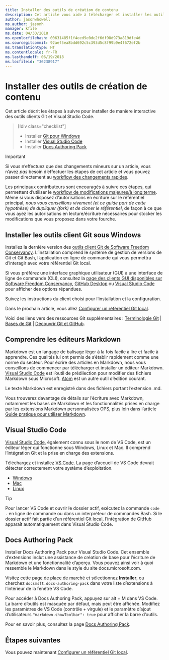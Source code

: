 ```yaml
---
title: Installer des outils de création de contenu
description: Cet article vous aide à télécharger et installer les outils clients dont vous avez besoin pour Git et pour l’édition de fichiers Markdown.
author: jasonwhowell
ms.author: jasonh
manager: kfile
ms.date: 04/30/2018
ms.openlocfilehash: 00631485f1f4eed9e0de2f6df98d973a819dfe4d
ms.sourcegitcommit: 92aef5ea8bdd692c5c393d5c8f99b9e4f672ef2b
ms.translationtype: HT
ms.contentlocale: fr-FR
ms.lasthandoff: 06/19/2018
ms.locfileid: "36238917"
---
```

# <a name="install-content-authoring-tools"></a>Installer des outils de création de contenu

Cet article décrit les étapes à suivre pour installer de manière interactive des outils clients Git et Visual Studio Code.
> [!div class="checklist"]
> * Installer [Git pour Windows](https://git-scm.com/download/win)
> * Installer [Visual Studio Code](https://code.visualstudio.com/)
> * Installer [Docs Authoring Pack](https://marketplace.visualstudio.com/items?itemName=docsmsft.docs-authoring-pack)

>[!IMPORTANT]
> Si vous n’effectuez que des changements mineurs sur un article, vous n’avez *pas* besoin d’effectuer les étapes de cet article et vous pouvez passer directement au [workflow des changements rapides](index.md#quick-edits-to-existing-documents).
>
> Les principaux contributeurs sont encouragés à suivre ces étapes, qui permettent d’utiliser le [workflow de modifications majeures/à long terme](how-to-write-workflows-major.md). Même si vous disposez d’autorisations en écriture sur le référentiel principal, *nous vous conseillons vivement (et ce guide part de cette hypothèse) de dupliquer (fork) et de cloner le référentiel*, de façon à ce que vous ayez les autorisations en lecture/écriture nécessaires pour stocker les modifications que vous proposez dans votre fourche.

## <a name="install-git-client-tools-on-windows"></a>Installer les outils client Git sous Windows

 Installez la dernière version des [outils client Git de Software Freedom Conservancy](https://git-scm.com/download/). L’installation comprend le système de gestion de versions de Git et Git Bash, l’application en ligne de commande qui vous permettra d’interagir avec votre référentiel Git local.

Si vous préférez une interface graphique utilisateur (GUI) à une interface de ligne de commande (CLI), consultez la [page des clients GUI disponibles sur Software Freedom Conservancy](https://git-scm.com/downloads/guis), [GitHub Desktop](https://desktop.github.com/) ou [Visual Studio Code](https://www.visualstudio.com/products/code-vs.aspx) pour afficher des options répandues.

Suivez les instructions du client choisi pour l’installation et la configuration.

Dans le prochain article, vous allez [Configurer un référentiel Git local](get-started-setup-local.md).

   Voici des liens vers des ressources Git supplémentaires : [Terminologie Git](https://help.github.com/articles/github-glossary) | [Bases de Git](https://git-scm.com/book/en/v2/Getting-Started-Git-Basics) | [Découvrir Git et GitHub](https://help.github.com/articles/good-resources-for-learning-git-and-github/).

## <a name="understand-markdown-editors"></a>Comprendre les éditeurs Markdown

Markdown est un langage de balisage léger à la fois facile à lire et facile à apprendre. Ces qualités lui ont permis de s’établir rapidement comme une norme du secteur. Pour écrire des articles en Markdown, nous vous conseillons de commencer par télécharger et installer un éditeur Markdown.  [Visual Studio Code](https://code.visualstudio.com/) est l’outil de prédilection pour modifier des fichiers Markdown sous Microsoft. [Atom](https://atom.io) est un autre outil d’édition courant.

Le texte Markdown est enregistré dans des fichiers portant l’extension .md.

Vous trouverez davantage de détails sur l’écriture avec Markdown, notamment les bases de Markdown et les fonctionnalités prises en charge par les extensions Markdown personnalisées OPS, plus loin dans l’article [Guide pratique pour utiliser Markdown](how-to-write-use-markdown.md).

## <a name="visual-studio-code"></a>Visual Studio Code

[Visual Studio Code](https://code.visualstudio.com/), également connu sous le nom de VS Code, est un éditeur léger qui fonctionne sous Windows, Linux et Mac. Il comprend l’intégration Git et la prise en charge des extensions.

Téléchargez et installez [VS Code](https://code.visualstudio.com/). La page d’accueil de VS Code devrait détecter correctement votre système d’exploitation.

- [Windows](https://code.visualstudio.com/docs/setup/windows)
- [Mac](https://code.visualstudio.com/docs/setup/mac)
- [Linux](https://code.visualstudio.com/docs/setup/linux)

> [!TIP]
> Pour lancer VS Code et ouvrir le dossier actif, exécutez la commande `code .` en ligne de commande ou dans un interpréteur de commandes Bash. Si le dossier actif fait partie d’un référentiel Git local, l’intégration de GitHub apparaît automatiquement dans Visual Studio Code.

## <a name="docs-authoring-pack"></a>Docs Authoring Pack
Installer Docs Authoring Pack pour Visual Studio Code. Cet ensemble d’extensions inclut une assistance de création de base pour l’écriture de Markdown et une fonctionnalité d’aperçu. Vous pouvez ainsi voir à quoi ressemble le Markdown dans le style du site docs.microsoft.com.

   Visitez cette [page de place de marché](https://marketplace.visualstudio.com/items?itemName=docsmsft.docs-authoring-pack) et sélectionnez **Installer**, ou cherchez `docsmsft.docs-authoring-pack` dans votre liste d’extensions à l’intérieur de la fenêtre VS Code. 

   Pour accéder à Docs Authoring Pack, appuyez sur alt + M dans VS Code. La barre d’outils est masquée par défaut, mais peut être affichée. Modifiez les paramètres de VS Code (contrôle + virgule) et le paramètre d’ajout d’utilisateurs `"markdown.showToolbar": true` pour afficher la barre d’outils.

   Pour en savoir plus, consultez la page [Docs Authoring Pack](how-to-write-docs-auth-pack.md).


## <a name="next-steps"></a>Étapes suivantes

Vous pouvez maintenant [Configurer un référentiel Git local](get-started-setup-local.md).
